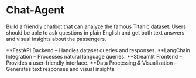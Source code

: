 # Chat-Agent
Build a friendly chatbot that can analyze the famous Titanic dataset. Users should be able to  ask questions in plain English and get both text answers and visual insights about the  passengers.  

**FastAPI Backend – Handles dataset queries and responses.
**LangChain Integration – Processes natural language queries.
**Streamlit Frontend – Provides a user-friendly interface.
**Data Processing & Visualization – Generates text responses and visual insights.

